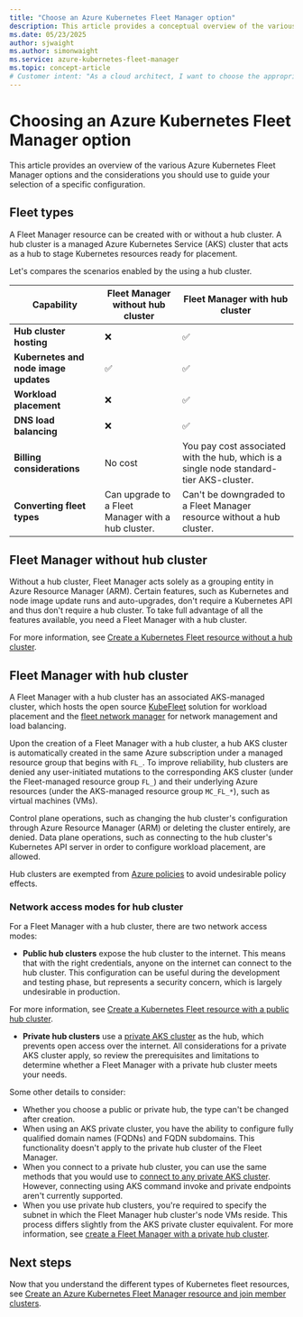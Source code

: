 ```yaml
---
title: "Choose an Azure Kubernetes Fleet Manager option"
description: This article provides a conceptual overview of the various Azure Kubernetes Fleet Manager options and why you may choose a specific configuration.
ms.date: 05/23/2025
author: sjwaight
ms.author: simonwaight
ms.service: azure-kubernetes-fleet-manager
ms.topic: concept-article
# Customer intent: "As a cloud architect, I want to choose the appropriate Azure Kubernetes Fleet Manager option, so that I can optimize resource management and orchestration capabilities based on my organization's specific needs and security requirements."
---
```


# Choosing an Azure Kubernetes Fleet Manager option

This article provides an overview of the various Azure Kubernetes Fleet Manager options and the considerations you should use to guide your selection of a specific configuration.

## Fleet types

A Fleet Manager resource can be created with or without a hub cluster. A hub cluster is a managed Azure Kubernetes Service (AKS) cluster that acts as a hub to stage Kubernetes resources ready for placement. 

Let's compares the scenarios enabled by the using a hub cluster.

| Capability | Fleet Manager without hub cluster | Fleet Manager with hub cluster |
|----|----|----|
|**Hub cluster hosting**| <span class='red-x'>&#10060;</span> |<span class='green-check'>&#9989;</span> |
|**Kubernetes and node image updates**| <span class='green-check'>&#9989;</span> | <span class='green-check'>&#9989;</span> |
|**Workload placement**| <span class='red-x'>&#10060;</span> | <span class='green-check'>&#9989;</span> |
|**DNS load balancing**| <span class='red-x'>&#10060;</span> | <span class='green-check'>&#9989;</span> |
|**Billing considerations**| No cost | You pay cost associated with the hub, which is a single node standard-tier AKS-cluster. |
|**Converting fleet types**| Can upgrade to a Fleet Manager with a hub cluster. | Can't be downgraded to a Fleet Manager resource without a hub cluster.|

## Fleet Manager without hub cluster

Without a hub cluster, Fleet Manager acts solely as a grouping entity in Azure Resource Manager (ARM). Certain features, such as Kubernetes and node image update runs and auto-upgrades, don't require a Kubernetes API and thus don't require a hub cluster. To take full advantage of all the features available, you need a Fleet Manager with a hub cluster.

For more information, see [Create a Kubernetes Fleet resource without a hub cluster][create-fleet-without-hub].

## Fleet Manager with hub cluster

A Fleet Manager with a hub cluster has an associated AKS-managed cluster, which hosts the open source [KubeFleet][fleet-github] solution for workload placement and the [fleet network manager][fleet-networking-github] for network management and load balancing.

Upon the creation of a Fleet Manager with a hub cluster, a hub AKS cluster is automatically created in the same Azure subscription under a managed resource group that begins with `FL_`. To improve reliability, hub clusters are denied any user-initiated mutations to the corresponding AKS cluster (under the Fleet-managed resource group `FL_`) and their underlying Azure resources (under the AKS-managed resource group `MC_FL_*`), such as virtual machines (VMs). 

Control plane operations, such as changing the hub cluster's configuration through Azure Resource Manager (ARM) or deleting the cluster entirely, are denied. Data plane operations, such as connecting to the hub cluster's Kubernetes API server in order to configure workload placement, are allowed.

Hub clusters are exempted from [Azure policies][azure-policy-overview] to avoid undesirable policy effects.

### Network access modes for hub cluster

For a Fleet Manager with a hub cluster, there are two network access modes:

- **Public hub clusters** expose the hub cluster to the internet. This means that with the right credentials, anyone on the internet can connect to the hub cluster. This configuration can be useful during the development and testing phase, but represents a security concern, which is largely undesirable in production.

For more information, see [Create a Kubernetes Fleet resource with a public hub cluster][create-public-hub-cluster].

- **Private hub clusters** use a [private AKS cluster][aks-private-cluster] as the hub, which prevents open access over the internet. All considerations for a private AKS cluster apply, so review the prerequisites and limitations to determine whether a Fleet Manager with a private hub cluster meets your needs.

Some other details to consider:

- Whether you choose a public or private hub, the type can't be changed after creation.
- When using an AKS private cluster, you have the ability to configure fully qualified domain names (FQDNs) and FQDN subdomains. This functionality doesn't apply to the private hub cluster of the Fleet Manager.
- When you connect to a private hub cluster, you can use the same methods that you would use to [connect to any private AKS cluster][aks-private-cluster-connect]. However, connecting using AKS command invoke and private endpoints aren't currently supported.
- When you use private hub clusters, you're required to specify the subnet in which the Fleet Manager hub cluster's node VMs reside. This process differs slightly from the AKS private cluster equivalent. For more information, see [create a Fleet Manager with a private hub cluster][create-private-hub-cluster].


## Next steps

Now that you understand the different types of Kubernetes fleet resources, see [Create an Azure Kubernetes Fleet Manager resource and join member clusters][quickstart-create-fleet].

<!-- LINKS -->
[aks-private-cluster]: /azure/aks/private-clusters
[aks-private-cluster-connect]: /azure/aks/private-clusters?tabs=azure-portal#options-for-connecting-to-the-private-cluster
[azure-policy-overview]: /azure/governance/policy/overview
[quickstart-create-fleet]: quickstart-create-fleet-and-members.md
[create-fleet-without-hub]: quickstart-create-fleet-and-members.md?tabs=without-hub-cluster#create-a-fleet-manager-resource
[create-public-hub-cluster]: quickstart-create-fleet-and-members.md?tabs=with-hub-cluster#public-hub-cluster
[create-private-hub-cluster]: quickstart-create-fleet-and-members.md?tabs=with-hub-cluster#private-hub-cluster

<!-- LINKS - external -->
[fleet-github]: https://kubefleet.dev/
[fleet-networking-github]: https://github.com/Azure/fleet-networking